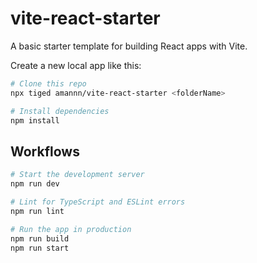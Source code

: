 # vite-react-starter

A basic starter template for building React apps with Vite.

Create a new local app like this:

```sh
# Clone this repo
npx tiged amannn/vite-react-starter <folderName>

# Install dependencies
npm install
```

## Workflows

```sh
# Start the development server
npm run dev

# Lint for TypeScript and ESLint errors
npm run lint

# Run the app in production
npm run build
npm run start
```
